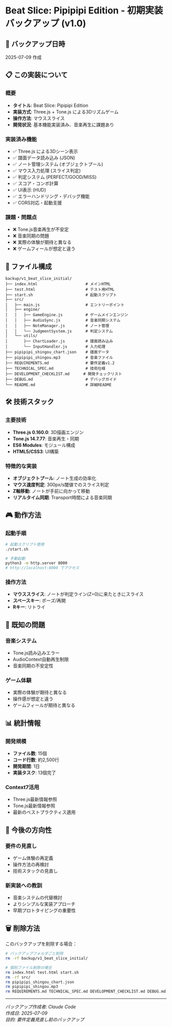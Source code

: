 # Beat Slice: Pipipipi Edition - 初期実装バックアップ (v1.0)

## 📅 バックアップ日時
2025-07-09 作成

## 📋 この実装について

### 概要
- **タイトル**: Beat Slice: Pipipipi Edition
- **実装方式**: Three.js + Tone.js による3Dリズムゲーム
- **操作方法**: マウススライス
- **開発状況**: 基本機能実装済み、音楽再生に課題あり

### 実装済み機能
- ✅ Three.js による3Dシーン表示
- ✅ 譜面データ読み込み (JSON)
- ✅ ノート管理システム (オブジェクトプール)
- ✅ マウス入力処理 (スライス判定)
- ✅ 判定システム (PERFECT/GOOD/MISS)
- ✅ スコア・コンボ計算
- ✅ UI表示 (HUD)
- ✅ エラーハンドリング・デバッグ機能
- ✅ CORS対応・起動支援

### 課題・問題点
- ❌ Tone.js音楽再生が不安定
- ❌ 音楽同期の問題
- ❌ 実際の体験が期待と異なる
- ❌ ゲームフィールが想定と違う

## 📂 ファイル構成

```
backup/v1_beat_slice_initial/
├── index.html                     # メインHTML
├── test.html                      # テスト用HTML
├── start.sh                       # 起動スクリプト
├── src/
│   ├── main.js                    # エントリーポイント
│   ├── engine/
│   │   ├── GameEngine.js          # ゲームメインエンジン
│   │   ├── AudioSync.js           # 音楽同期システム
│   │   ├── NoteManager.js         # ノート管理
│   │   └── JudgmentSystem.js      # 判定システム
│   └── utils/
│       ├── ChartLoader.js         # 譜面読み込み
│       └── InputHandler.js        # 入力処理
├── pipipipi_shingou_chart.json    # 譜面データ
├── pipipipi_shingou.mp3           # 音楽ファイル
├── REQUIREMENTS.md                # 要件定義v1.2
├── TECHNICAL_SPEC.md              # 技術仕様
├── DEVELOPMENT_CHECKLIST.md      # 開発チェックリスト
├── DEBUG.md                       # デバッグガイド
└── README.md                      # 詳細README
```

## 🛠️ 技術スタック

### 主要技術
- **Three.js 0.160.0**: 3D描画エンジン
- **Tone.js 14.7.77**: 音楽再生・同期
- **ES6 Modules**: モジュール構成
- **HTML5/CSS3**: UI構築

### 特徴的な実装
- **オブジェクトプール**: ノート生成の効率化
- **マウス速度判定**: 300px/s閾値でのスライス判定
- **Z軸移動**: ノートが手前に向かって移動
- **リアルタイム同期**: Transport時間による音楽同期

## 🎮 動作方法

### 起動手順
```bash
# 起動スクリプト使用
./start.sh

# 手動起動
python3 -m http.server 8000
# http://localhost:8000 でアクセス
```

### 操作方法
- **マウススライス**: ノートが判定ライン(Z=0)に来たときにスライス
- **スペースキー**: ポーズ/再開
- **Rキー**: リトライ

## 🚨 既知の問題

### 音楽システム
- Tone.js読み込みエラー
- AudioContext自動再生制限
- 音楽同期の不安定性

### ゲーム体験
- 実際の体験が期待と異なる
- 操作感が想定と違う
- ゲームフィールが期待と異なる

## 📊 統計情報

### 開発規模
- **ファイル数**: 15個
- **コード行数**: 約2,500行
- **開発期間**: 1日
- **実装タスク**: 13個完了

### Context7活用
- Three.js最新情報参照
- Tone.js最新情報参照
- 最新のベストプラクティス適用

## 🔄 今後の方向性

### 要件の見直し
- ゲーム体験の再定義
- 操作方法の再検討
- 技術スタックの見直し

### 新実装への教訓
- 音楽システムの代替検討
- よりシンプルな実装アプローチ
- 早期プロトタイピングの重要性

## 🗑️ 削除方法

このバックアップを削除する場合：
```bash
# バックアップフォルダごと削除
rm -rf backup/v1_beat_slice_initial/

# 個別ファイル削除の場合
rm index.html test.html start.sh
rm -rf src/
rm pipipipi_shingou_chart.json
rm pipipipi_shingou.mp3
rm REQUIREMENTS.md TECHNICAL_SPEC.md DEVELOPMENT_CHECKLIST.md DEBUG.md README.md
```

---
*バックアップ作成者: Claude Code*  
*作成日: 2025-07-09*  
*目的: 要件定義見直し前のバックアップ*